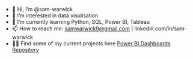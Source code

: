 - 👋 Hi, I’m @sam-warwick
- 👀 I’m interested in data visulisation
- 🌱 I’m currently learning Python, SQL, Power BI, Tableau
- 📫 How to reach me: samwarwick9@gmail.com | linkedin.com/in/sam-warwick 
- 👨‍💻 Find some of my current projects here [Power BI Dashboards Repository](https://github.com/sam-warwick/PowerBI-Dashboards)
